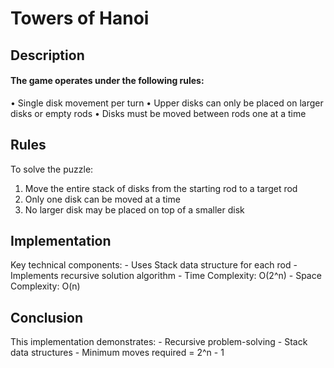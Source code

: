 <h1>Towers of Hanoi</h1>

<h2>Description</h2>

<h4>The game operates under the following rules:</h4>

• Single disk movement per turn
• Upper disks can only be placed on larger disks or empty rods
• Disks must be moved between rods one at a time

<h2>Rules</h2>
To solve the puzzle:

1. Move the entire stack of disks from the starting rod to a target rod
2. Only one disk can be moved at a time
3. No larger disk may be placed on top of a smaller disk

<h2>Implementation</h2>
Key technical components:
- Uses Stack data structure for each rod
- Implements recursive solution algorithm
- Time Complexity: O(2^n)
- Space Complexity: O(n)

<h2>Conclusion</h2>
This implementation demonstrates:
- Recursive problem-solving
- Stack data structures
- Minimum moves required = 2^n - 1
